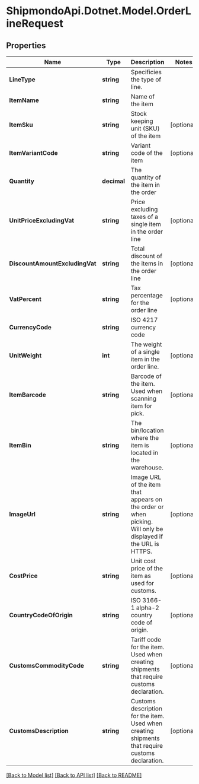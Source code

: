 # ShipmondoApi.Dotnet.Model.OrderLineRequest

## Properties

Name | Type | Description | Notes
------------ | ------------- | ------------- | -------------
**LineType** | **string** | Specificies the type of line. | 
**ItemName** | **string** | Name of the item | 
**ItemSku** | **string** | Stock keeping unit (SKU) of the item | [optional] 
**ItemVariantCode** | **string** | Variant code of the item | [optional] 
**Quantity** | **decimal** | The quantity of the item in the order | 
**UnitPriceExcludingVat** | **string** | Price excluding taxes of a single item in the order line | [optional] 
**DiscountAmountExcludingVat** | **string** | Total discount of the items in the order line | [optional] 
**VatPercent** | **string** | Tax percentage for the order line | [optional] 
**CurrencyCode** | **string** | ISO 4217 currency code | 
**UnitWeight** | **int** | The weight of a single item in the order line. | [optional] 
**ItemBarcode** | **string** | Barcode of the item. Used when scanning item for pick. | [optional] 
**ItemBin** | **string** | The bin/location where the item is located in the warehouse. | [optional] 
**ImageUrl** | **string** | Image URL of the item that appears on the order or when picking. Will only be displayed if the URL is HTTPS. | [optional] 
**CostPrice** | **string** | Unit cost price of the item as used for customs. | [optional] 
**CountryCodeOfOrigin** | **string** | ISO 3166-1 alpha-2 country code of origin. | [optional] 
**CustomsCommodityCode** | **string** | Tariff code for the item. Used when creating shipments that require customs declaration. | [optional] 
**CustomsDescription** | **string** | Customs description for the item. Used when creating shipments that require customs declaration. | [optional] 

[[Back to Model list]](../README.md#documentation-for-models) [[Back to API list]](../README.md#documentation-for-api-endpoints) [[Back to README]](../README.md)

